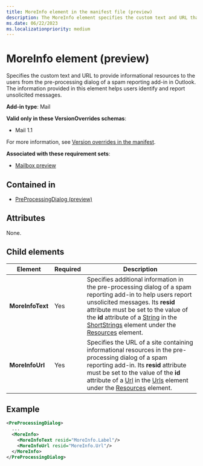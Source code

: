 ```yaml
---
title: MoreInfo element in the manifest file (preview)
description: The MoreInfo element specifies the custom text and URL that direct users to informational resources from the pre-processing dialog of a spam reporting add-in in Outlook.
ms.date: 06/22/2023
ms.localizationpriority: medium
---
```


# MoreInfo element (preview)

Specifies the custom text and URL to provide informational resources to the users from the pre-processing dialog of a spam reporting add-in in Outlook. The information provided in this element helps users identify and report unsolicited messages.

**Add-in type**: Mail

**Valid only in these VersionOverrides schemas**:

- Mail 1.1

For more information, see [Version overrides in the manifest](/office/dev/add-ins/develop/add-in-manifests#version-overrides-in-the-manifest).

**Associated with these requirement sets**:

- [Mailbox preview](../requirement-sets/outlook/preview-requirement-set/outlook-requirement-set-preview.md)

## Contained in

- [PreProcessingDialog (preview)](preprocessingdialog.md)

## Attributes

None.

## Child elements

| Element | Required | Description |
| ------- | ------- | -------|
| **MoreInfoText** | Yes | Specifies additional information in the pre-processing dialog of a spam reporting add-in to help users report unsolicited messages. Its **resid** attribute must be set to the value of the **id** attribute of a [String](string.md) in the [ShortStrings](shortstrings.md) element under the [Resources](resources.md) element. |
| **MoreInfoUrl** | Yes | Specifies the URL of a site containing informational resources in the pre-processing dialog of a spam reporting add-in. Its **resid** attribute must be set to the value of the **id** attribute of a [Url](url.md) in the [Urls](urls.md) element under the [Resources](resources.md) element. |

## Example

```xml
<PreProcessingDialog>
  ...
  <MoreInfo>
    <MoreInfoText resid="MoreInfo.Label"/>
    <MoreInfoUrl resid="MoreInfo.Url"/>
  </MoreInfo>
</PreProcessingDialog>
```

